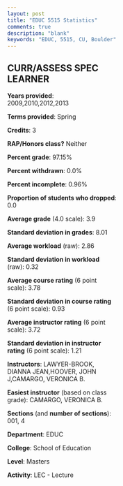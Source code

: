 ```yaml
---
layout: post
title: "EDUC 5515 Statistics"
comments: true
description: "blank"
keywords: "EDUC, 5515, CU, Boulder"
--- 
```

<head>
<script src="https://ajax.googleapis.com/ajax/libs/jquery/2.1.3/jquery.min.js"></script>
<script src="https://dl.dropboxusercontent.com/s/pc42nxpaw1ea4o9/highcharts.js?dl=0"></script>
<!-- <script src="../assets/js/highcharts.js"></script> -->
<style type="text/css">@font-face {
	font-family: "Bebas Neue";
	src: url(https://www.filehosting.org/file/details/544349/BebasNeue%20Regular.otf) format("opentype");
	}
	h1.Bebas { 
		font-family: "Bebas Neue", Verdana, Tahoma;
	}
</style>
</head>
<body>
	<div id="container" style="float: right; width: 45%; height: 88%; margin-left: 2.5%; margin-right: 2.5%;"></div>
	<script language="JavaScript">
		$(document).ready(function() {
		var chart = {type: 'column'};
		var title = {text: 'Grade Distribution'};
		var xAxis = {categories: ['A','B','C','D','F'],crosshair: true};
		var yAxis = {min: 0,title: {text: 'Percentage'}};
		var tooltip = {headerFormat: '<center><b><span style="font-size:20px">{point.key}</span></b></center>',
		               pointFormat: '<td style="padding:0"><b>{point.y:.1f}%</b></td>',
		               footerFormat: '</table>',shared: true,useHTML: true};
		var plotOptions = {column: {pointPadding: 0.0,borderWidth: 0}};  
		var credits = {enabled: false};var series= [{name: 'Percent',data: [97.53,1.23,0.0,0.0,1.23,]}];
		var json = {};
		json.chart = chart;
		json.title = title;
		json.tooltip = tooltip;
		json.xAxis = xAxis;
		json.yAxis = yAxis;  
		json.series = series;
		json.plotOptions = plotOptions;  
		json.credits = credits;
		$('#container').highcharts(json);
	});
	</script>
</body>
			   
## CURR/ASSESS SPEC LEARNER

**Years provided**: 2009,2010,2012,2013

**Terms provided**: Spring

**Credits**: 3

**RAP/Honors class?** Neither

**Percent grade**: 97.15%

**Percent withdrawn**: 0.0%

**Percent incomplete**: 0.96%

**Proportion of students who dropped**: 0.0

**Average grade** (4.0 scale): 3.9

**Standard deviation in grades**: 8.01

**Average workload** (raw): 2.86

**Standard deviation in workload** (raw): 0.32

**Average course rating** (6 point scale): 3.78

**Standard deviation in course rating** (6 point scale): 0.93

**Average instructor rating** (6 point scale): 3.72

**Standard deviation in instructor rating** (6 point scale): 1.21

**Instructors**: LAWYER-BROOK, DIANNA JEAN,HOOVER, JOHN J,CAMARGO, VERONICA B.

**Easiest instructor** (based on class grade): CAMARGO, VERONICA B.

**Sections** (and **number of sections**): 001, 4

**Department**: EDUC

**College**: School of Education

**Level**: Masters

**Activity**: LEC - Lecture